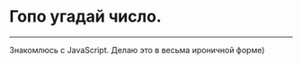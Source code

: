 # Гопо угадай число.

---

Знакомлюсь с JavaScript. Делаю это в весьма ироничной форме)

<!-- [Ссылка на GitHub Pages](https://bizonokosilka.github.io/russian-travel/index.html) -->